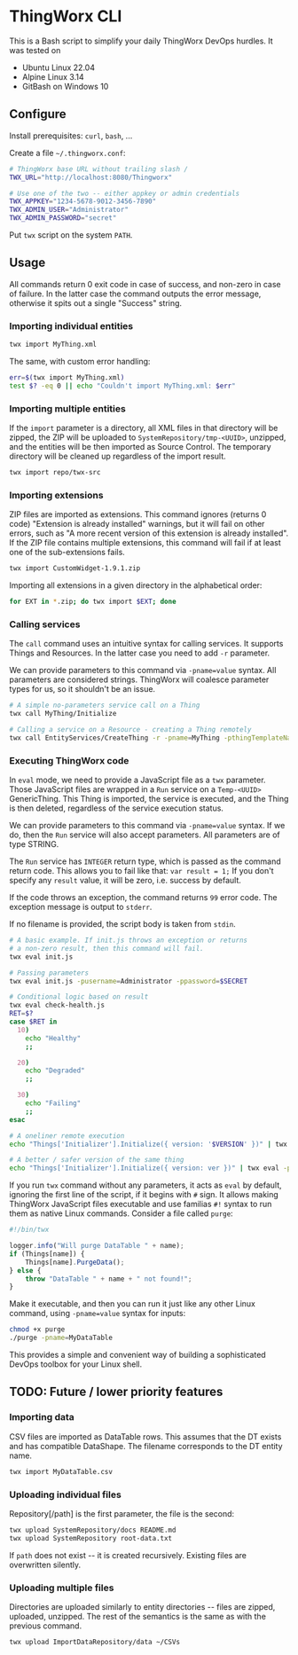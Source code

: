 # ThingWorx CLI

This is a Bash script to simplify your daily ThingWorx DevOps hurdles. It
was tested on

- Ubuntu Linux 22.04
- Alpine Linux 3.14
- GitBash on Windows 10

## Configure

Install prerequisites: `curl`, `bash`, ...

Create a file `~/.thingworx.conf`:

```bash
# ThingWorx base URL without trailing slash /
TWX_URL="http://localhost:8080/Thingworx"

# Use one of the two -- either appkey or admin credentials
TWX_APPKEY="1234-5678-9012-3456-7890"
TWX_ADMIN_USER="Administrator"
TWX_ADMIN_PASSWORD="secret"
```

Put `twx` script on the system `PATH`.

## Usage

All commands return 0 exit code in case of success, and non-zero in case
of failure. In the latter case the command outputs the error message,
otherwise it spits out a single "Success" string.

### Importing individual entities

```bash
twx import MyThing.xml
```

The same, with custom error handling:

```bash
err=$(twx import MyThing.xml)
test $? -eq 0 || echo "Couldn't import MyThing.xml: $err"
```

### Importing multiple entities

If the `import` parameter is a directory,
all XML files in that directory will be zipped, the ZIP will be uploaded
to `SystemRepository/tmp-<UUID>`, unzipped, and the entities will be
then imported as Source Control. The temporary directory will be cleaned
up regardless of the import result.

```bash
twx import repo/twx-src
```

### Importing extensions

ZIP files are imported as extensions. This command ignores (returns 0 code)
"Extension is already installed" warnings, but it will fail on other errors,
such as "A more recent version of this extension is already installed".
If the ZIP file contains multiple extensions, this command will fail if
at least one of the sub-extensions fails.

```bash
twx import CustomWidget-1.9.1.zip
```

Importing all extensions in a given directory in the alphabetical order:

```bash
for EXT in *.zip; do twx import $EXT; done
```

### Calling services

The `call` command uses an intuitive syntax for calling services. It supports
Things and Resources. In the latter case you need to add `-r` parameter.

We can provide parameters to this command via `-pname=value` syntax. All
parameters are considered strings. ThingWorx will coalesce parameter types
for us, so it shouldn't be an issue.

```bash
# A simple no-parameters service call on a Thing
twx call MyThing/Initialize

# Calling a service on a Resource - creating a Thing remotely
twx call EntityServices/CreateThing -r -pname=MyThing -pthingTemplateName=GenericThing
```

### Executing ThingWorx code

In `eval` mode, we need to provide a JavaScript file as a `twx` parameter.
Those JavaScript files are wrapped in a `Run` service on a `Temp-<UUID>`
GenericThing. This Thing is imported, the service is executed, and the
Thing is then deleted, regardless of the service execution status.

We can provide parameters to this command via `-pname=value` syntax. If we
do, then the `Run` service will also accept parameters. All parameters are
of type STRING.

The `Run` service has `INTEGER` return type, which is passed as the command
return code. This allows you to fail like that:  `var result = 1;` If you
don't specify any `result` value, it will be zero, i.e. success by default.

If the code throws an exception, the command returns `99` error code. The
exception message is output to `stderr`.

If no filename is provided, the script body is taken from `stdin`.

```bash
# A basic example. If init.js throws an exception or returns
# a non-zero result, then this command will fail.
twx eval init.js

# Passing parameters
twx eval init.js -pusername=Administrator -ppassword=$SECRET

# Conditional logic based on result
twx eval check-health.js
RET=$?
case $RET in
  10)
    echo "Healthy"
    ;;

  20)
    echo "Degraded"
    ;;

  30)
    echo "Failing"
    ;;
esac

# A oneliner remote execution
echo "Things['Initializer'].Initialize({ version: '$VERSION' })" | twx eval

# A better / safer version of the same thing
echo "Things['Initializer'].Initialize({ version: ver })" | twx eval -pver=$VERSION
```

If you run `twx` command without any parameters, it acts as `eval` by default,
ignoring the first line of the script, if it begins with `#` sign. It allows making
ThingWorx JavaScript files executable and use familias `#!` syntax to run them as
native Linux commands. Consider a file called `purge`:

```javascript
#!/bin/twx

logger.info("Will purge DataTable " + name);
if (Things[name]) {
    Things[name].PurgeData();
} else {
    throw "DataTable " + name + " not found!";
}
```

Make it executable, and then you can run it just like any other Linux command,
using `-pname=value` syntax for inputs:

```bash
chmod +x purge
./purge -pname=MyDataTable
```

This provides a simple and convenient way of building a sophisticated DevOps toolbox
for your Linux shell.

## TODO: Future / lower priority features

### Importing data

CSV files are imported as DataTable rows. This assumes that the DT exists and
has compatible DataShape. The filename corresponds to the DT entity name.

```bash
twx import MyDataTable.csv
```

### Uploading individual files

Repository[/path] is the first parameter, the file is the second:

```bash
twx upload SystemRepository/docs README.md
twx upload SystemRepository root-data.txt
```

If `path` does not exist -- it is created recursively. Existing files are
overwritten silently.

### Uploading multiple files

Directories are uploaded similarly to entity directories -- files are zipped,
uploaded, unzipped. The rest of the semantics is the same as with the previous
command.

```bash
twx upload ImportDataRepository/data ~/CSVs
```

